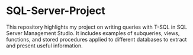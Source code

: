 # SQL-Server-Project
This repository highlights my project on writing queries with T-SQL in SQL Server Management Studio. It includes examples of subqueries, views, functions, and stored procedures applied to different databases to extract and present useful information.
